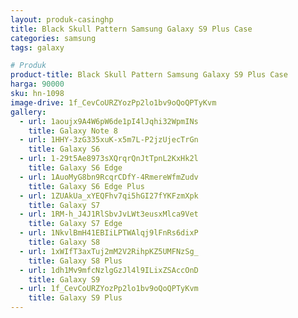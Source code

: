 ```yaml
---
layout: produk-casinghp
title: Black Skull Pattern Samsung Galaxy S9 Plus Case
categories: samsung
tags: galaxy

# Produk
product-title: Black Skull Pattern Samsung Galaxy S9 Plus Case
harga: 90000
sku: hn-1098
image-drive: 1f_CevCoURZYozPp2lo1bv9oQoQPTyKvm
gallery:
  - url: 1aoujx9A4W6pW6de1pI4lJqhi32WpmINs
    title: Galaxy Note 8
  - url: 1HHY-3zG335xuK-x5m7L-P2jzUjecTrGn
    title: Galaxy S6
  - url: 1-29t5Ae8973sXQrqrQnJtTpnL2KxHk2l
    title: Galaxy S6 Edge
  - url: 1AuoMyG8bn9RcqrCDfY-4RmereWfmZudv
    title: Galaxy S6 Edge Plus
  - url: 1ZUAkUa_xYEQFhv7qi5hGI27fYKFzmXpk
    title: Galaxy S7
  - url: 1RM-h_J4J1RlSbvJvLWt3eusxMlca9Vet
    title: Galaxy S7 Edge
  - url: 1NkvlBmH41EBIiLPTWAlqj9lFnRs6dixP
    title: Galaxy S8
  - url: 1xWIfT3axTuj2mM2V2RihpKZ5UMFNzSg_
    title: Galaxy S8 Plus
  - url: 1dh1Mv9mfcNzlgGzJl4l9ILixZSAccOnD
    title: Galaxy S9
  - url: 1f_CevCoURZYozPp2lo1bv9oQoQPTyKvm
    title: Galaxy S9 Plus
---
```

